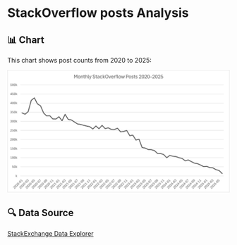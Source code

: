 # StackOverflow posts Analysis

## 📊 Chart

This chart shows post counts from 2020 to 2025:

![Chart](chart.png)

## 🔍 Data Source 
[StackExchange Data Explorer](https://data.stackexchange.com/stackoverflow/query/new)
